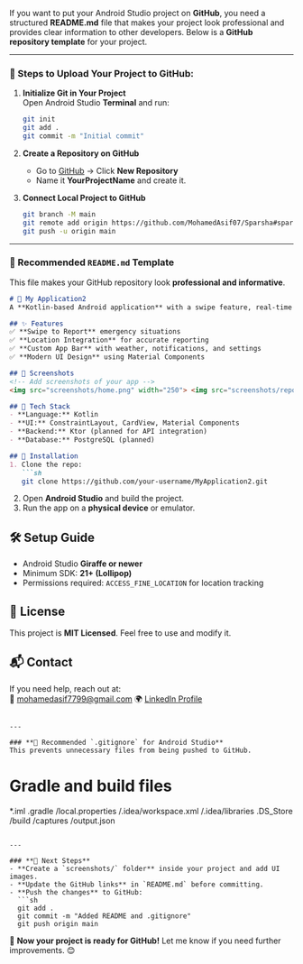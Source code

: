 If you want to put your Android Studio project on **GitHub**, you need a structured **README.md** file that makes your project look professional and provides clear information to other developers. Below is a **GitHub repository template** for your project.

---

### **📌 Steps to Upload Your Project to GitHub:**
1. **Initialize Git in Your Project**  
   Open Android Studio **Terminal** and run:  
   ```sh
   git init
   git add .
   git commit -m "Initial commit"
   ```
   
2. **Create a Repository on GitHub**  
   - Go to [GitHub](https://github.com/) → Click **New Repository**  
   - Name it **YourProjectName** and create it.  
   
3. **Connect Local Project to GitHub**  
   ```sh
   git branch -M main
   git remote add origin https://github.com/MohamedAsif07/Sparsha#sparsha
   git push -u origin main
   ```

---

### **📄 Recommended `README.md` Template**
This file makes your GitHub repository look **professional and informative**.

```md
# 📱 My Application2
A **Kotlin-based Android application** with a swipe feature, real-time reports, and location-based services.

## ✨ Features
✅ **Swipe to Report** emergency situations  
✅ **Location Integration** for accurate reporting  
✅ **Custom App Bar** with weather, notifications, and settings  
✅ **Modern UI Design** using Material Components  

## 📸 Screenshots
<!-- Add screenshots of your app -->
<img src="screenshots/home.png" width="250"> <img src="screenshots/report.png" width="250">

## 🔧 Tech Stack
- **Language:** Kotlin  
- **UI:** ConstraintLayout, CardView, Material Components  
- **Backend:** Ktor (planned for API integration)  
- **Database:** PostgreSQL (planned)

## 🚀 Installation
1. Clone the repo:  
   ```sh
   git clone https://github.com/your-username/MyApplication2.git
   ```
2. Open **Android Studio** and build the project.  
3. Run the app on a **physical device** or emulator.

## 🛠️ Setup Guide
- Android Studio **Giraffe or newer**  
- Minimum SDK: **21+ (Lollipop)**  
- Permissions required: `ACCESS_FINE_LOCATION` for location tracking

## 📜 License
This project is **MIT Licensed**. Feel free to use and modify it.

## 📬 Contact
If you need help, reach out at:  
📧 mohamedasif7799@gmail.com 
🌍 [LinkedIn Profile](https://linkedin.com/in/yourname)
```

---

### **📂 Recommended `.gitignore` for Android Studio**
This prevents unnecessary files from being pushed to GitHub.

```
# Gradle and build files
*.iml
.gradle
/local.properties
/.idea/workspace.xml
/.idea/libraries
.DS_Store
/build
/captures
/output.json
```

---

### **📌 Next Steps**
- **Create a `screenshots/` folder** inside your project and add UI images.  
- **Update the GitHub links** in `README.md` before committing.  
- **Push the changes** to GitHub:  
  ```sh
  git add .
  git commit -m "Added README and .gitignore"
  git push origin main
  ```

🚀 **Now your project is ready for GitHub!** Let me know if you need further improvements. 😊
